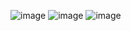 ![image](https://github.com/duonghoccodefullstack/Project_front-end/assets/143280316/ee62739a-aa12-4de4-bab5-2edaf5adb50b)
![image](https://github.com/duonghoccodefullstack/Project_front-end/assets/143280316/67424857-49f1-43ae-8e3b-c32b5e69122a)
![image](https://github.com/duonghoccodefullstack/Project_front-end/assets/143280316/2b3d94f4-a7f6-4d3c-99ff-e4749b3dcd70)
